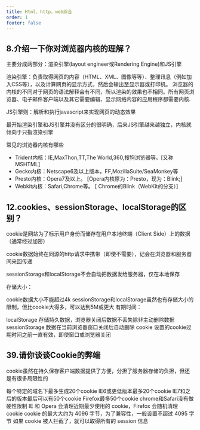 ```yaml
---
title: Html、http、web综合
order: 1
footer: false
---
```


## 8.介绍一下你对浏览器内核的理解？
主要分成两部分：渲染引擎(layout engineer或Rendering Engine)和JS引擎

渲染引擎：负责取得网页的内容（HTML、XML、图像等等）、整理讯息（例如加入CSS等），以及计算网页的显示方式，然后会输出至显示器或打印机。
浏览器的内核的不同对于网页的语法解释会有不同，所以渲染的效果也不相同。所有网页浏览器、电子邮件客户端以及其它需要编辑、显示网络内容的应用程序都需要内核.

JS引擎则：解析和执行javascript来实现网页的动态效果

最开始渲染引擎和JS引擎并没有区分的很明确，后来JS引擎越来越独立，内核就倾向于只指渲染引擎

常见的浏览器内核有哪些

+ Trident内核：IE,MaxThon,TT,The World,360,搜狗浏览器等。[又称MSHTML]
+ Gecko内核：Netscape6及以上版本，FF,MozillaSuite/SeaMonkey等
+ Presto内核：Opera7及以上。 [Opera内核原为：Presto，现为：Blink;]
+ Webkit内核：Safari,Chrome等。 [ Chrome的Blink（WebKit的分支）] 

## 12.cookies、sessionStorage、localStorage的区别？
cookie是网站为了标示用户身份而储存在用户本地终端（Client Side）上的数据（通常经过加密）

cookie数据始终在同源的http请求中携带（即使不需要），记会在浏览器和服务器间来回传递

sessionStorage和localStorage不会自动把数据发给服务器，仅在本地保存

存储大小：

cookie数据大小不能超过4k
sessionStorage和localStorage虽然也有存储大小的限制，但比cookie大得多，可以达到5M或更大
有期时间：

localStorage 存储持久数据，浏览器关闭后数据不丢失除非主动删除数据
sessionStorage 数据在当前浏览器窗口关闭后自动删除
cookie 设置的cookie过期时间之前一直有效，即使窗口或浏览器关闭

## 39.请你谈谈Cookie的弊端
cookie虽然在持久保存客户端数据提供了方便，分担了服务器存储的负担，但还是有很多局限性的

每个特定的域名下最多生成20个cookie
IE6或更低版本最多20个cookie
IE7和之后的版本最后可以有50个cookie
Firefox最多50个cookie
chrome和Safari没有做硬性限制
IE 和 Opera 会清理近期最少使用的 cookie，Firefox 会随机清理 cookie
cookie 的最大大约为 4096 字节，为了兼容性，一般设置不超过 4095 字节
如果 cookie 被人拦截了，就可以取得所有的 session 信息

